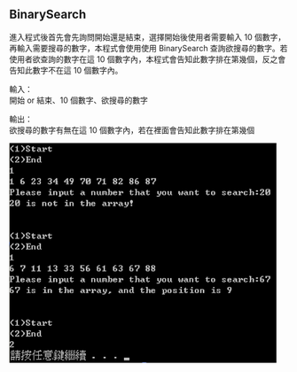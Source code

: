 ## BinarySearch

進入程式後首先會先詢問開始還是結束，選擇開始後使用者需要輸入 10 個數字，再輸入需要搜尋的數字，本程式會使用使用 BinarySearch 查詢欲搜尋的數字。若使用者欲查詢的數字在這 10 個數字內，本程式會告知此數字排在第幾個，反之會告知此數字不在這 10 個數字內。

輸入：<br/>
開始 or 結束、10 個數字、欲搜尋的數字

輸出：<br/>
欲搜尋的數字有無在這 10 個數字內，若在裡面會告知此數字排在第幾個

![image](https://github.com/veryjimmy/Cpp-Programming_hw4/blob/master/ex1.png)